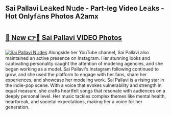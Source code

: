 ## Sai Pallavi Le𝚊ked N𝚞de - Part-leg Video Le𝚊ks - Hot Onlyf𝚊ns Photos A2amx

# <h2><a href="http://ab38178.deff.icu/?id=Sai+Pallavi">🔗 New 👉🔴 Sai Pallavi VIDEO Photos</a></h2>

[![Sai Pallavi N𝚞des](https://i.imgur.com/rIISA9y.gif)](http://ab38178.deff.icu/?id=Sai+Pallavi)
Alongside her YouTube channel, Sai Pallavi also maintained an active presence on Instagram. Her stunning looks and captivating personality caught the attention of modeling agencies, and she began working as a model. Sai Pallavi's Instagram following continued to grow, and she used the platform to engage with her fans, share her experiences, and showcase her modeling work. Sai Pallavi is a rising star in the indie-pop scene. With a voice that evokes vulnerability and strength in equal measure, she crafts heartfelt songs that resonate with audiences on a deeply personal level. Her music tackles complex themes like mental health, heartbreak, and societal expectations, making her a voice for her generation.
